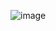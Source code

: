 ![image](https://github.com/YashNuhash/PROJECTS/assets/106915718/5ce90c67-83d1-413e-ad57-35815e692dfe)
